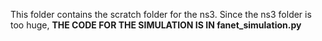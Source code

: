 This folder contains the scratch folder for the ns3. Since the ns3 folder is too huge,
**THE CODE FOR THE SIMULATION IS IN fanet_simulation.py**
